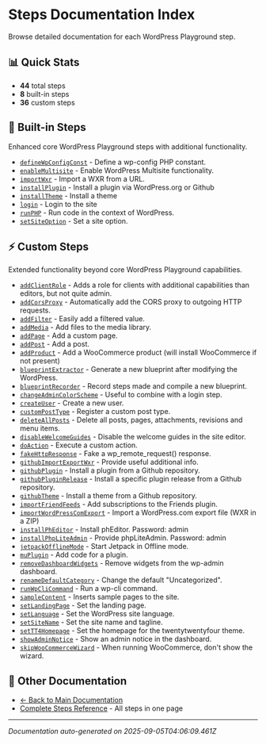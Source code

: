 # Steps Documentation Index

Browse detailed documentation for each WordPress Playground step.

## 📊 Quick Stats
- **44** total steps
- **8** built-in steps  
- **36** custom steps

## 🔧 Built-in Steps
Enhanced core WordPress Playground steps with additional functionality.

- [`defineWpConfigConst`](./defineWpConfigConst.md) - Define a wp-config PHP constant.
- [`enableMultisite`](./enableMultisite.md) - Enable WordPress Multisite functionality.
- [`importWxr`](./importWxr.md) - Import a WXR from a URL.
- [`installPlugin`](./installPlugin.md) - Install a plugin via WordPress.org or Github
- [`installTheme`](./installTheme.md) - Install a theme
- [`login`](./login.md) - Login to the site
- [`runPHP`](./runPHP.md) - Run code in the context of WordPress.
- [`setSiteOption`](./setSiteOption.md) - Set a site option.

## ⚡ Custom Steps
Extended functionality beyond core WordPress Playground capabilities.

- [`addClientRole`](./addClientRole.md) - Adds a role for clients with additional capabilities than editors, but not quite admin.
- [`addCorsProxy`](./addCorsProxy.md) - Automatically add the CORS proxy to outgoing HTTP requests.
- [`addFilter`](./addFilter.md) - Easily add a filtered value.
- [`addMedia`](./addMedia.md) - Add files to the media library.
- [`addPage`](./addPage.md) - Add a custom page.
- [`addPost`](./addPost.md) - Add a post.
- [`addProduct`](./addProduct.md) - Add a WooCommerce product (will install WooCommerce if not present)
- [`blueprintExtractor`](./blueprintExtractor.md) - Generate a new blueprint after modifying the WordPress.
- [`blueprintRecorder`](./blueprintRecorder.md) - Record steps made and compile a new blueprint.
- [`changeAdminColorScheme`](./changeAdminColorScheme.md) - Useful to combine with a login step.
- [`createUser`](./createUser.md) - Create a new user.
- [`customPostType`](./customPostType.md) - Register a custom post type.
- [`deleteAllPosts`](./deleteAllPosts.md) - Delete all posts, pages, attachments, revisions and menu items.
- [`disableWelcomeGuides`](./disableWelcomeGuides.md) - Disable the welcome guides in the site editor.
- [`doAction`](./doAction.md) - Execute a custom action.
- [`fakeHttpResponse`](./fakeHttpResponse.md) - Fake a wp_remote_request() response.
- [`githubImportExportWxr`](./githubImportExportWxr.md) - Provide useful additional info.
- [`githubPlugin`](./githubPlugin.md) - Install a plugin from a Github repository.
- [`githubPluginRelease`](./githubPluginRelease.md) - Install a specific plugin release from a Github repository.
- [`githubTheme`](./githubTheme.md) - Install a theme from a Github repository.
- [`importFriendFeeds`](./importFriendFeeds.md) - Add subscriptions to the Friends plugin.
- [`importWordPressComExport`](./importWordPressComExport.md) - Import a WordPress.com export file (WXR in a ZIP)
- [`installPhEditor`](./installPhEditor.md) - Install phEditor. Password: admin
- [`installPhpLiteAdmin`](./installPhpLiteAdmin.md) - Provide phpLiteAdmin. Password: admin
- [`jetpackOfflineMode`](./jetpackOfflineMode.md) - Start Jetpack in Offline mode.
- [`muPlugin`](./muPlugin.md) - Add code for a plugin.
- [`removeDashboardWidgets`](./removeDashboardWidgets.md) - Remove widgets from the wp-admin dashboard.
- [`renameDefaultCategory`](./renameDefaultCategory.md) - Change the default "Uncategorized".
- [`runWpCliCommand`](./runWpCliCommand.md) - Run a wp-cli command.
- [`sampleContent`](./sampleContent.md) - Inserts sample pages to the site.
- [`setLandingPage`](./setLandingPage.md) - Set the landing page.
- [`setLanguage`](./setLanguage.md) - Set the WordPress site language.
- [`setSiteName`](./setSiteName.md) - Set the site name and tagline.
- [`setTT4Homepage`](./setTT4Homepage.md) - Set the homepage for the twentytwentyfour theme.
- [`showAdminNotice`](./showAdminNotice.md) - Show an admin notice in the dashboard.
- [`skipWooCommerceWizard`](./skipWooCommerceWizard.md) - When running WooCommerce, don't show the wizard.

## 📖 Other Documentation

- [← Back to Main Documentation](../README.md)
- [Complete Steps Reference](../steps-reference.md) - All steps in one page

---

*Documentation auto-generated on 2025-09-05T04:06:09.461Z*
